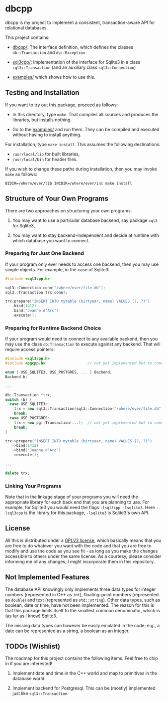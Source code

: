 # dbcpp

dbcpp is my project to implement a consistent, transaction-aware API for
relational databases.

This project contains:

*  [dbcpp/](dbcpp/): The interface definition, which defines the classes
   `db::Transaction` and `db::Exception`

*  [sql3cpp/](sql3cpp/): Implementation of the interface for Sqlite3 in
   a class `sql3::Transaction` (and an auxiliary class `sql3::Connection`)

*  [examples/](examples/) which shows how to use this.

## Testing and Installation

If you want to try out this package, proceed as follows:

*  In this directory, type `make`. That compiles all sources and produces the
   libraries, but installs nothing.

*  Go to the [examples/](examples/) and run them. They can be compiled and
   executed without having to install anything.

For installation, type `make install`. This assumes the following destinations:

*  `/usr/local/lib` for built libraries,
*  `/usr/local/bin` for header files.

If you wish to change these paths during installation, then you may invoke
`make` as follows:

```shell
BIDIR=/where/ever/lib INCDIR=/where/ever/inc make install
```

## Structure of Your Own Programs

There are two approaches on structuring your own programs:

1. You may want to use a particular database backend, say package `sql3` for 
   Sqlite3,
   
1. You may want to stay backend-independent and decide at runtime with which
   database you want to connect.
   
### Preparing for Just One Backend

If your program only ever needs to access one backend, then you may use
simple objects. For example, in the case of Sqlite3:

```c++
#include <sql3cpp.h>

sql3::Connection conn("/where/ever/file.db");
sql3::Transaction trx(conn);

trx.prepare("INSERT INTO mytable (birtyear, name) VALUES (?, ?)")
   .bind(1412)
   .bind("Jeanne d'Arc")
   .execute();
```

### Preparing for Runtime Backend Choice

If your program would need to connect to any available backend, then you
may use the class `db:Transaction` to execute against any backend. That will
require access pointers:

```c++
#include <sql3cpp.h>
#include <pgcpp.h>                   // not yet implemented but to come

enum { USE_SQLITE3, USE_POSTGRES, ... } Backend;
Backend b;

...

db::Transaction *trx;
switch (b) {
  case USE_SQLITE3:
    trx = new sql3::Transaction(sql3::Connection("/where/ever/file.db");
    break;
  case USE_POSTGRES:
    trx = new pg::Transaction(...);  // not yet implemented but to come
    break;
}

trx->prepare("INSERT INTO mytable (birtyear, name) VALUES (?, ?)")
   ->bind(1412)
   ->bind("Jeanne d'Arc")
   ->execute();
   
...

delete trx;
```

### Linking Your Programs

Note that in the linkage stage of your programs you will need the appropriate
library for each back end that you are planning to use. For example, for Sqlite3
you would need the flags `-lsql3cpp -lsqlite3`. Here `-lsql3cpp` is the library
for this package, `-lsqlite3` is Sqlite3's own API.

## License

All this is distributed under a [GPLV3
license](https://www.gnu.org/licenses/gpl-3.0.en.html), which basically means
that you are free to do whatever you want with the code and that you are free
to modify and use the code as you see fit - as long as you make the changes
accessible to others under the same license. As a courtesy, please consider
informing me of any changes; I might incorporate them in this repository.

## Not Implemented Features

The database API knowingly only implements three data types for integer numbers
(represented in C++ as `int`), floating-point numbers (represented as `double`)
and text (represented as `std::string`). Other data types, such as boolean, date
or time, have not been implemented. The reason for this is that this package
limits itself to the smallest common denominator, which is (as far as I know)
Sqlite3.

The missing data types can however be easily emulated in the code; e.g., a date
can be represented as a string, a boolean as an integer.

## TODOs (Wishlist)

The roadmap for this project contains the following items. Feel free to chip
in if you are interested!

1.  Implement date and time in the C++ world and map to primitives in the
    database world.

2.  Implement backend for Postgresql. This can be (mostly) implemented just
    like `sql3::Transaction`.
